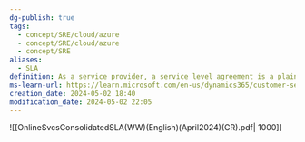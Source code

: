```yaml
---
dg-publish: true
tags:
  - concept/SRE/cloud/azure
  - concept/SRE/cloud/azure
  - concept/SRE
aliases:
  - SLA
definition: As a service provider, a service level agreement is a plain-language agreement between you and your customer (whether internal or external) that defines the services you will deliver, the responsiveness that can be expected, and how you will measure performance.
ms-learn-url: https://learn.microsoft.com/en-us/dynamics365/customer-service/use/overview-service-level-agreements
creation_date: 2024-05-02 18:40
modification_date: 2024-05-02 22:05
---
```

![[OnlineSvcsConsolidatedSLA(WW)(English)(April2024)(CR).pdf| 1000]]
